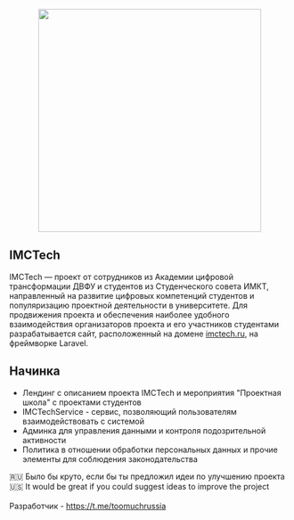 <p align="center"><a href="https://imctech.ru" target="_blank"><img src="https://imctech.ru/img/fedya3.png" width="400"></a></p>

## IMCTech

IMCTech — проект от сотрудников из Академии цифровой трансформации ДВФУ и студентов из Студенческого совета ИМКТ, направленный на развитие цифровых компетенций студентов и популяризацию проектной деятельности в университете. Для продвижения проекта и обеспечения наиболее удобного взаимодействия организаторов проекта и его участников студентами разрабатывается сайт, расположенный на домене <a target="_blank" href="https://imctech.ru">imctech.ru</a>, на фреймворке Laravel.

## Начинка

- Лендинг с описанием проекта IMCTech и мероприятия "Проектная школа" с проектами студентов
- IMCTechService - сервис, позволяющий пользователям взаимодействовать с системой
- Админка для управления данными и контроля подозрительной активности
- Политика в отношении обработки персональных данных и прочие элементы для соблюдения законодательства

<div>🇷🇺 Было бы круто, если бы ты предложил идеи по улучшению проекта</div>
<div>🇺🇸 It would be great if you could suggest ideas to improve the project</div>
<br>
<div>Разработчик - <a href="https://t.me/toomuchrussia" target="_blank">https://t.me/toomuchrussia</a></div>
